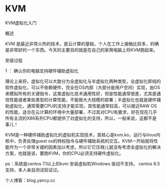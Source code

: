 # KVM
KVM虚拟化入门

概述

KVM 是最近非常火热的技术，是云计算的基础，个人在工作上接触比较多，的确是非常好的一个东西。今天的主要目的就是在自己的家用电脑上将KVM跑起来。

安装过程

1 ： 确认你的电脑支持硬件辅助虚拟化

理论上来将，虚拟化可以大致分为全虚拟化与半虚拟化两种类型，全虚拟化即纯的软件虚拟化，可以不依赖硬件，完全在OS内部（大部分是用户空间）实现，由OS来模拟所有的关键指令，这类虚拟化技术通用性好，但是性能通常很差，尤其是通信性能或者某些类型的计算性能，不能做大大规模的部署；半虚拟化也就是硬件辅助虚拟化，通常需要CPU的支持才能实现，其性能通常较高，可以接近RAW OS的性能，适合在云计算的环境中大量部署，不过其对CPU有要求，好在现在几乎所有主流的X86系列CPU都提供了对虚拟化的支持，所以，一般来说，这都不是事儿！

KVM是一种硬件辅助虚拟化的虚拟机实现技术，其核心是kvm.ko，运行与linux内核中，负责处理guest os的特权指令与硬件辅助系统的交互。KVM一开始就将性能作为一个非常关键的因素加以考虑，所以它它压根儿就没有考虑全虚拟化的解决方案，也就是说，要跑KVM，你的CPU必须支持硬件虚拟化。

ps：系统是centos 7.1以上的kvm 安装虚拟机Windows 驱动不支持。 centos 6.5支持，本人亲自测试验证过。




个人博客：blog.yancy.cc
